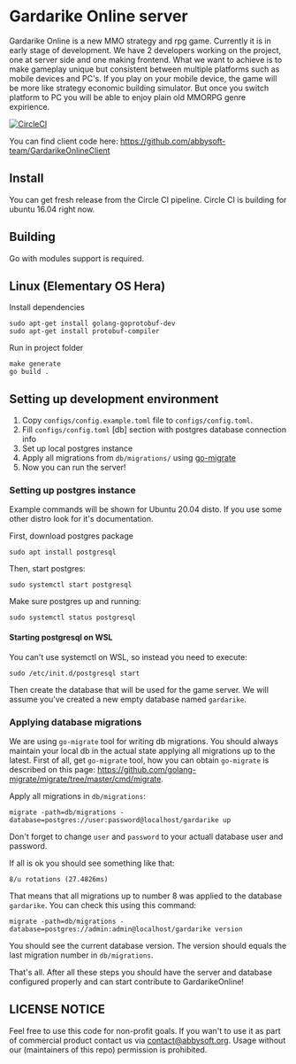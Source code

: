 # Gardarike Online server
Gardarike Online is a new MMO strategy and rpg game. Currently it is in early stage of development. We have 2 developers working on the project, one at server side and one making frontend. What we want to achieve is to make gameplay unique but consistent between multiple platforms such as mobile devices and PC's. If you play on your mobile device, the game will be more like strategy economic building simulator. But once you switch platform to PC you will be able to enjoy plain old MMORPG genre expirience.

[![CircleCI](https://circleci.com/gh/abbysoft-team/GardarikeOnlineServer.svg?style=svg)](https://app.circleci.com/pipelines/github/abbysoft-team/GardarikeOnlineServer)

You can find client code here: https://github.com/abbysoft-team/GardarikeOnlineClient 

## Install

You can get fresh release from the Circle CI pipeline. Circle CI is building for ubuntu 16.04 right now.

## Building

Go with modules support is required.

## Linux (Elementary OS Hera) 

Install dependencies
```
sudo apt-get install golang-goprotobuf-dev
sudo apt-get install protobuf-compiler
```

Run in project folder
```
make generate
go build .
```

## Setting up development environment

1. Copy `configs/config.example.toml` file to `configs/config.toml`.
2. Fill `configs/config.toml` [db] section with postgres database connection info
3. Set up local postgres instance
4. Apply all migrations from `db/migrations/` using [go-migrate](https://github.com/golang-migrate/migrate)
5. Now you can run the server!

### Setting up postgres instance

Example commands will be shown for Ubuntu 20.04 disto. If you use some other distro look for it's documentation.

First, download postgres package
```
sudo apt install postgresql
```

Then, start postgres:
```
sudo systemctl start postgresql
```

Make sure postgres up and running:
```
sudo systemctl status postgresql
```

#### Starting postgresql on WSL
You can't use systemctl on WSL, so instead you need to execute:
```
sudo /etc/init.d/postgresql start
```

Then create the database that will be used for the game server. We will assume you've created a new empty database named `gardarike`.

### Applying database migrations
We are using `go-migrate` tool for writing db migrations. You should always maintain your local db in the actual state applying all migrations up to the latest.
First of all, get `go-migrate` tool, how you can obtain `go-migrate` is described on this page: https://github.com/golang-migrate/migrate/tree/master/cmd/migrate.

Apply all migrations in `db/migrations`:
```
migrate -path=db/migrations -database=postgres://user:password@localhost/gardarike up
```

Don't forget to change `user` and `password` to your actuall database user and password.

If all is ok you should see something like that:
```
8/u rotations (27.4826ms) 
```

That means that all migrations up to number 8 was applied to the database `gardarike`. You can check this using this command:
```
migrate -path=db/migrations -database=postgres://admin:admin@localhost/gardarike version
```
You should see the current database version. The version should equals the last migration number in `db/migrations`.

That's all. After all these steps you should have the server and database configured properly and can start contribute to GardarikeOnline!

## LICENSE NOTICE
Feel free to use this code for non-profit goals. If you wan't to use it as part of commercial product contact us via contact@abbysoft.org. Usage without our (maintainers of this repo) permission is prohibited.
